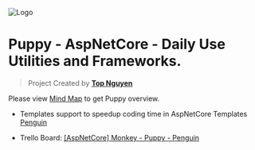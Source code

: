 ﻿![Logo](Puppy.ico)
# Puppy - AspNetCore - Daily Use Utilities and Frameworks.
> Project Created by [**Top Nguyen**](http://topnguyen.net)

Please view [Mind Map](https://github.com/stssoftware/Puppy/blob/master/Mind%20Map.pdf) to get Puppy overview.

- Templates support to speedup coding time in AspNetCore Templates [Penguin](https://github.com/stssoftware/Penguin)

- Trello Board: [[AspNetCore] Monkey - Puppy - Penguin](https://trello.com/b/6QCEBwcU)
